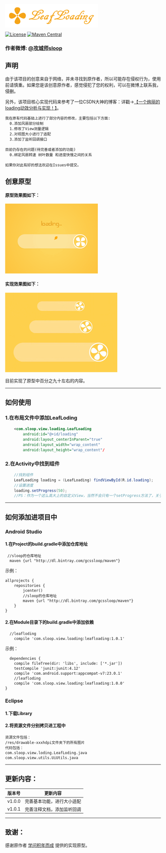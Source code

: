<img src="https://github.com/GcsSloop/LeafLoading/blob/master/Art/title.png" width = "300" height = "75" alt="title" align=center />  

[![License](https://img.shields.io/badge/license-Apache%202-green.svg)](https://www.apache.org/licenses/LICENSE-2.0)
[![Maven Central](https://img.shields.io/bintray/v/gcssloop/maven/leafloding.svg)](https://bintray.com/gcssloop/maven/leafloding/view)
### 作者微博: [@攻城师sloop](http://weibo.com/5459430586)
## 声明
  由于该项目的创意来自于网络，并未寻找到原作者，所以可能存在侵权行为，使用前请慎重。如果您是该创意原作者，感觉侵犯了您的权利，可以在微博上联系我，侵删。
  
  另外，该项目核心实现代码来参考了一位CSDN大神的博客：详戳->[【一个绚丽的loading动效分析与实现！】](http://blog.csdn.net/tianjian4592/article/details/44538605)。
```
我在原有代码基础上进行了部分内容的修改，主要包括以下方面:
  0.添加风扇部分绘制
  1.修改了View测量逻辑
  2.对视图大小进行了适配
  3.添加了监听回调接口
  
目前仍存在的问题(待完善或者添加的功能)
  0.绑定风扇转速 树叶数量 和进度快慢之间的关系

如果你对此有好的想法欢迎在Issues中提交。
```
  
  
## 创意原型

#### 原型效果图如下：
![LeafLoading](https://github.com/GcsSloop/LeafLoading/blob/master/Art/model.gif)
#### 实现效果图如下：
![LeafLoadingDemo](https://github.com/GcsSloop/LeafLoading/blob/master/Art/loadingTest.gif)

目前实现了原型中百分之九十左右的内容。

---
## 如何使用
### 1.在布局文件中添加LeafLoding
``` xml
    <com.sloop.view.loading.LeafLoading
        android:id="@+id/loading"
        android:layout_centerInParent="true"
        android:layout_width="wrap_content"
        android:layout_height="wrap_content"/
```
### 2.在Activity中找到组件
``` java
    //找到组件
    LeafLoading loading = (LeafLoading) findViewById(R.id.loading);
    //设置进度
    loading.setProgress(50);
    //PS：作为一个这么高大上的自定义View，当然不会只有一个setProgress方法了，关于其他用法，请看后续的说明文档
```

---
## 如何添加进项目中
### Android Studio
#### 1.在Project的build.gradle中添加仓库地址
```
 //sloop的仓库地址
  maven {url "http://dl.bintray.com/gcssloop/maven"}
```
示例：
```
allprojects {
    repositories {
        jcenter()
        //sloop的仓库地址
        maven {url "http://dl.bintray.com/gcssloop/maven"}
    }
}
```
#### 2.在Module目录下的build.gradle中添加依赖
```
  //leafloding
    compile 'com.sloop.view.loading:leafloading:1.0.1'
```
示例：
```
  dependencies {
    compile fileTree(dir: 'libs', include: ['*.jar'])
    testCompile 'junit:junit:4.12'
    compile 'com.android.support:appcompat-v7:23.0.1'
    //leafloding
    compile 'com.sloop.view.loading:leafloading:1.0.0'
}
```

### Eclipse
#### 1.下载Library
#### 2.将资源文件分别拷贝进工程中
```
资源文件包括：
/res/drawable-xxxhdpi文件夹下的所有图片
代码包括：
com.sloop.view.loding.LeafLoding.java
com.sloop.view.utils.UiUtils.java
```
---
## 更新内容：
版本号 | 更新内容
 ---   |  ---
v1.0.0 | 完善基本功能，进行大小适配
v1.0.1 | 完善注释文档，添加监听回调

---
## 致谢：
  感谢原作者 [学问积年而成](http://blog.csdn.net/tianjian4592?viewmode=list) 提供的实现原型。



